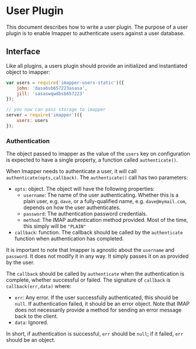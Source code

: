 # User Plugin

This document describes how to write a user plugin. The purpose of a user plugin is to enable Imapper to authenticate users against a user database.

## Interface

Like all plugins, a users plugin should provide an initialized and instantiated object to imapper:

````javascript
var users = require('imapper-users-static')({
	john: 'dasabsb657223asasa',
	jill: 'sasaswqwdbsb657223'
});

// you now can pass storage to imapper
server = require('imapper')({
	users: users
});

````


### Authentication
The object passed to imapper as the value of the `users` key on configuration is expected to have a single property, a function called `authenticate()`. 

When Imapper needs to authenticate a user, it will call `authenticate(opts,callback)`. The `authenticate()` call has two parameters:

* `opts`: object. The object will have the following properties:
    * `username`: The name of the user authenticating. Whether this is a plain user, e.g. `dave`, or a fully-qualified name, e.g. `dave@mymail.com`, depends on how the user authenticates. 
    * `password`: The authentication password credentials.
    * `method`: The IMAP authentication method provided. Most of the time, this simply will be `"PLAIN"`
* `callback`: function. The callback should be called by the `authenticate` function when authentication has completed.

It is important to note that Imapper is agnostic about the `username` and `password`. It does not modify it in any way. It simply passes it on as provided by the user.

The `callback` should be called by `authenticate` when the authentication is complete, whether successful or failed. The signature of `callback` is `callback(err,data)` where:

* `err`: Any error. If the user successfully authenticated, this should be `null`. If authentication failed, it should be an error object. Note that IMAP does not necessarily provide a method for sending an error message back to the client.
* `data`: Ignored.

In short, if authentication is successful, `err` should be `null`; if it failed, `err` should be an object.

